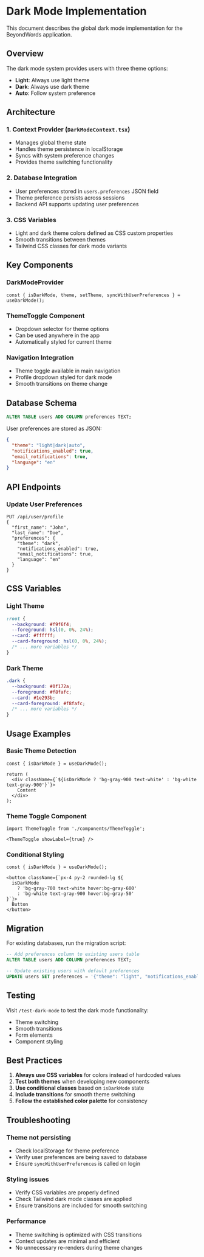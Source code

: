 # Dark Mode Implementation

This document describes the global dark mode implementation for the BeyondWords application.

## Overview

The dark mode system provides users with three theme options:
- **Light**: Always use light theme
- **Dark**: Always use dark theme  
- **Auto**: Follow system preference

## Architecture

### 1. Context Provider (`DarkModeContext.tsx`)
- Manages global theme state
- Handles theme persistence in localStorage
- Syncs with system preference changes
- Provides theme switching functionality

### 2. Database Integration
- User preferences stored in `users.preferences` JSON field
- Theme preference persists across sessions
- Backend API supports updating user preferences

### 3. CSS Variables
- Light and dark theme colors defined as CSS custom properties
- Smooth transitions between themes
- Tailwind CSS classes for dark mode variants

## Key Components

### DarkModeProvider
```tsx
const { isDarkMode, theme, setTheme, syncWithUserPreferences } = useDarkMode();
```

### ThemeToggle Component
- Dropdown selector for theme options
- Can be used anywhere in the app
- Automatically styled for current theme

### Navigation Integration
- Theme toggle available in main navigation
- Profile dropdown styled for dark mode
- Smooth transitions on theme change

## Database Schema

```sql
ALTER TABLE users ADD COLUMN preferences TEXT;
```

User preferences are stored as JSON:
```json
{
  "theme": "light|dark|auto",
  "notifications_enabled": true,
  "email_notifications": true,
  "language": "en"
}
```

## API Endpoints

### Update User Preferences
```
PUT /api/user/profile
{
  "first_name": "John",
  "last_name": "Doe", 
  "preferences": {
    "theme": "dark",
    "notifications_enabled": true,
    "email_notifications": true,
    "language": "en"
  }
}
```

## CSS Variables

### Light Theme
```css
:root {
  --background: #f9f6f4;
  --foreground: hsl(0, 0%, 24%);
  --card: #ffffff;
  --card-foreground: hsl(0, 0%, 24%);
  /* ... more variables */
}
```

### Dark Theme
```css
.dark {
  --background: #0f172a;
  --foreground: #f8fafc;
  --card: #1e293b;
  --card-foreground: #f8fafc;
  /* ... more variables */
}
```

## Usage Examples

### Basic Theme Detection
```tsx
const { isDarkMode } = useDarkMode();

return (
  <div className={`${isDarkMode ? 'bg-gray-900 text-white' : 'bg-white text-gray-900'}`}>
    Content
  </div>
);
```

### Theme Toggle Component
```tsx
import ThemeToggle from './components/ThemeToggle';

<ThemeToggle showLabel={true} />
```

### Conditional Styling
```tsx
const { isDarkMode } = useDarkMode();

<button className={`px-4 py-2 rounded-lg ${
  isDarkMode 
    ? 'bg-gray-700 text-white hover:bg-gray-600' 
    : 'bg-white text-gray-900 hover:bg-gray-50'
}`}>
  Button
</button>
```

## Migration

For existing databases, run the migration script:
```sql
-- Add preferences column to existing users table
ALTER TABLE users ADD COLUMN preferences TEXT;

-- Update existing users with default preferences
UPDATE users SET preferences = '{"theme": "light", "notifications_enabled": true, "email_notifications": true, "language": "en"}' WHERE preferences IS NULL;
```

## Testing

Visit `/test-dark-mode` to test the dark mode functionality:
- Theme switching
- Smooth transitions
- Form elements
- Component styling

## Best Practices

1. **Always use CSS variables** for colors instead of hardcoded values
2. **Test both themes** when developing new components
3. **Use conditional classes** based on `isDarkMode` state
4. **Include transitions** for smooth theme switching
5. **Follow the established color palette** for consistency

## Troubleshooting

### Theme not persisting
- Check localStorage for theme preference
- Verify user preferences are being saved to database
- Ensure `syncWithUserPreferences` is called on login

### Styling issues
- Verify CSS variables are properly defined
- Check Tailwind dark mode classes are applied
- Ensure transitions are included for smooth switching

### Performance
- Theme switching is optimized with CSS transitions
- Context updates are minimal and efficient
- No unnecessary re-renders during theme changes 